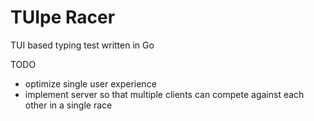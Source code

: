 # TUIpe Racer

TUI based typing test written in Go

TODO
  * optimize single user experience
  * implement server so that multiple clients can compete against each other in a single race
